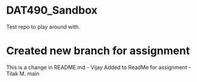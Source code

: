 # DAT490_Sandbox
Test repo to play around with.

Created new branch for assignment
=======
This is a change in README.md - Vijay
Added to ReadMe for assignment - Tilak M.
main
